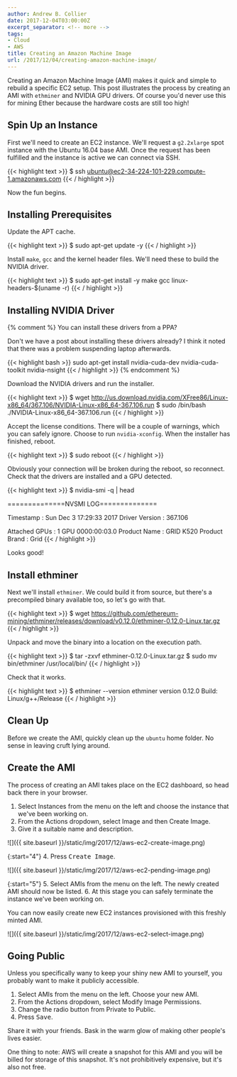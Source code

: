 ```yaml
---
author: Andrew B. Collier
date: 2017-12-04T03:00:00Z
excerpt_separator: <!-- more -->
tags:
- Cloud
- AWS
title: Creating an Amazon Machine Image
url: /2017/12/04/creating-amazon-machine-image/
---
```


Creating an Amazon Machine Image (AMI) makes it quick and simple to rebuild a specific EC2 setup. This post illustrates the process by creating an AMI with `ethminer` and NVIDIA GPU drivers. Of course you'd never use this for mining Ether because the hardware costs are still too high!

<!--more-->

## Spin Up an Instance

First we'll need to create an EC2 instance. We'll request a `g2.2xlarge` spot instance with the Ubuntu 16.04 base AMI. Once the request has been fulfilled and the instance is active we can connect via SSH.

{{< highlight text >}}
$ ssh ubuntu@ec2-34-224-101-229.compute-1.amazonaws.com
{{< / highlight >}}

Now the fun begins.

## Installing Prerequisites

Update the APT cache.

{{< highlight text >}}
$ sudo apt-get update -y
{{< / highlight >}}

Install `make`, `gcc` and the kernel header files. We'll need these to build the NVIDIA driver.

{{< highlight text >}}
$ sudo apt-get install -y make gcc linux-headers-$(uname -r)
{{< / highlight >}}

## Installing NVIDIA Driver

{% comment %}
You can install these drivers from a PPA?

Don't we have a post about installing these drivers already? I think it noted that there was a problem suspending laptop afterwards.

{{< highlight bash >}}
sudo apt-get install nvidia-cuda-dev nvidia-cuda-toolkit nvidia-nsight
{{< / highlight >}}
{% endcomment %}

Download the NVIDIA drivers and run the installer.

{{< highlight text >}}
$ wget http://us.download.nvidia.com/XFree86/Linux-x86_64/367.106/NVIDIA-Linux-x86_64-367.106.run
$ sudo /bin/bash ./NVIDIA-Linux-x86_64-367.106.run
{{< / highlight >}}

Accept the license conditions. There will be a couple of warnings, which you can safely ignore. Choose to run `nvidia-xconfig`. When the installer has finished, reboot.

{{< highlight text >}}
$ sudo reboot
{{< / highlight >}}

Obviously your connection will be broken during the reboot, so reconnect. Check that the drivers are installed and a GPU detected.

{{< highlight text >}}
$ nvidia-smi -q | head

==============NVSMI LOG==============

Timestamp                           : Sun Dec  3 17:29:33 2017
Driver Version                      : 367.106

Attached GPUs                       : 1
GPU 0000:00:03.0
    Product Name                    : GRID K520
    Product Brand                   : Grid
{{< / highlight >}}

Looks good!

## Install ethminer

Next we'll install `ethminer`. We could build it from source, but there's a precompiled binary available too, so let's go with that.

{{< highlight text >}}
$ wget https://github.com/ethereum-mining/ethminer/releases/download/v0.12.0/ethminer-0.12.0-Linux.tar.gz
{{< / highlight >}}

Unpack and move the binary into a location on the execution path.

{{< highlight text >}}
$ tar -zxvf ethminer-0.12.0-Linux.tar.gz
$ sudo mv bin/ethminer /usr/local/bin/
{{< / highlight >}}

Check that it works.

{{< highlight text >}}
$ ethminer --version
ethminer version 0.12.0
Build: Linux/g++/Release
{{< / highlight >}}

## Clean Up

Before we create the AMI, quickly clean up the `ubuntu` home folder. No sense in leaving cruft lying around.

## Create the AMI

The process of creating an AMI takes place on the EC2 dashboard, so head back there in your browser.

1. Select Instances from the menu on the left and choose the instance that we've been working on.
2. From the Actions dropdown, select Image and then Create Image.
3. Give it a suitable name and description.

![]({{ site.baseurl }}/static/img/2017/12/aws-ec2-create-image.png)

{:start="4"}
4. Press <kbd class="bg-primary">Create Image</kbd>.

![]({{ site.baseurl }}/static/img/2017/12/aws-ec2-pending-image.png)

{:start="5"}
5. Select AMIs from the menu on the left. The newly created AMI should now be listed.
6. At this stage you can safely terminate the instance we've been working on.

You can now easily create new EC2 instances provisioned with this freshly minted AMI.

![]({{ site.baseurl }}/static/img/2017/12/aws-ec2-select-image.png)

## Going Public

Unless you specifically wany to keep your shiny new AMI to yourself, you probably want to make it publicly accessible.

1. Select AMIs from the menu on the left. Choose your new AMI.
2. From the Actions dropdown, select Modify Image Permissions.
3. Change the radio button from Private to Public.
4. Press <kbd class="bg-primary">Save</kbd>.

Share it with your friends. Bask in the warm glow of making other people's lives easier.

One thing to note: AWS will create a snapshot for this AMI and you will be billed for storage of this snapshot. It's not prohibitively expensive, but it's also not free.